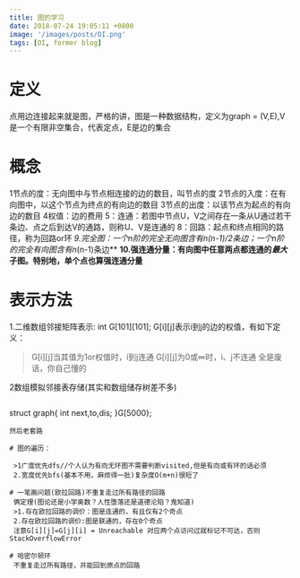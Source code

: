 ```yaml
---
title: 图的学习
date: 2018-07-24 19:05:11 +0800
image: '/images/posts/OI.png'
tags: [OI, former blog]
---
```


# 定义
点用边连接起来就是图，严格的讲，图是一种数据结构，定义为graph = (V,E),V是一个有限非空集合，代表定点，E是边的集合
# 概念
1节点的度：无向图中与节点相连接的边的数目，叫节点的度
2节点的入度：在有向图中，以这个节点为终点的有向边的数目
3节点的出度：以该节点为起点的有向边的数目
4权值：边的费用
5：连通：若图中节点U，V之间存在一条从U通过若干条边、点之后到达V的通路，则称U、V是连通的
8：回路：起点和终点相同的路径，称为回路or环
**9.完全图：一个n阶的完全无向图含有n*(n-1)/2条边；一个n阶的完全有向图含有n*(n-1)条边**
**10.强连通分量：有向图中任意两点都连通的*最大*子图。特别地，单个点也算强连通分量**
# 表示方法
1.二维数组邻接矩阵表示:
int G[101][101];
G[i][j]表示i到j的边的权值，有如下定义：
>G[i][j]当其值为1or权值时，i到j连通
G[i][j]为0或$\infty$时，i、j不连通
全是废话，你自己懂的

2数组模拟邻接表存储(其实和数组储存树差不多)
>```cpp
struct graph{
    int next,to,dis;
}G[5000};
```
然后老套路

# 图的遍历：
 
 >1广度优先dfs//个人认为有向无环图不需要判断visited,但是有向或有环的话必须
 2.宽度优先bfs(基本不用，麻烦得一批)复杂度O(m+n)很短了
 
# 一笔画问题(欧拉回路)不重复走过所有路径的回路
 俩定理(图论还是小学奥数？人性堕落还是道德沦陷？鬼知道)
 >1.存在欧拉回路的调价：图是连通的，有且仅有2个奇点
 2.存在欧拉回路的调价:图是联通的，存在0个奇点
 注意G[i][j]=G[j][i] = Unreachable 对应两个点访问过就标记不可达，否则StackOverflowError
 
# 哈密尔顿环
 不重复走过所有路径，并能回到原点的回路
 
 
